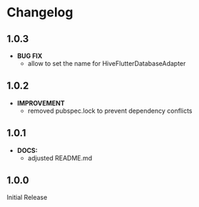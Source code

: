 # Changelog

## 1.0.3
 - **BUG FIX**
    - allow to set the name for HiveFlutterDatabaseAdapter
## 1.0.2
 - **IMPROVEMENT**
    - removed pubspec.lock to prevent dependency conflicts
## 1.0.1
 - **DOCS:** 
    - adjusted README.md
## 1.0.0
Initial Release